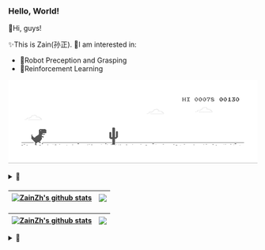 ### Hello, World!
👋Hi, guys! 

✨This is Zain(孙正).
🤔I am interested in:
- 🤖️Robot Preception and Grasping 
- 🧠Reinforcement Learning


![Dino](https://raw.githubusercontent.com/praveenscience/praveenscience/master/dino.gif)

<details>
<summary>🌱</summary>
<pre><code>

<!--START_SECTION:waka-->
**I'm an Early 🐤** 

```text
🌞 Morning       56 commits       ██░░░░░░░░░░░░░░░░░░░░░░░   09.06 % 
🌆 Daytime      340 commits       █████████████░░░░░░░░░░░░   55.02 % 
🌃 Evening      213 commits       ████████░░░░░░░░░░░░░░░░░   34.47 % 
🌙 Night          9 commits       ░░░░░░░░░░░░░░░░░░░░░░░░░   01.46 % 

```
📅 **I'm Most Productive on Thursday** 

```text
Monday         104 commits       ████░░░░░░░░░░░░░░░░░░░░░   16.83 % 
Tuesday         77 commits       ███░░░░░░░░░░░░░░░░░░░░░░   12.46 % 
Wednesday      124 commits       █████░░░░░░░░░░░░░░░░░░░░   20.06 % 
Thursday       172 commits       ███████░░░░░░░░░░░░░░░░░░   27.83 % 
Friday         103 commits       ████░░░░░░░░░░░░░░░░░░░░░   16.67 % 
Saturday        25 commits       █░░░░░░░░░░░░░░░░░░░░░░░░   04.05 % 
Sunday          13 commits       ░░░░░░░░░░░░░░░░░░░░░░░░░   02.10 % 

```


📊 **This Week I Spent My Time On** 

```text
⌚︎ Time Zone: Asia/Shanghai

💬 Programming Languages: 
Markdown                 1 hr 28 mins        ██████████████░░░░░░░░░░░   57.05 % 
Python                   47 mins             ███████░░░░░░░░░░░░░░░░░░   30.66 % 
YAML                     19 mins             ███░░░░░░░░░░░░░░░░░░░░░░   12.29 % 

🔥 Editors: 
VS Code                  1 hr 28 mins        ██████████████░░░░░░░░░░░   57.05 % 
PyCharm                  1 hr 6 mins         ██████████░░░░░░░░░░░░░░░   42.95 % 

💻 Operating System: 
Linux                    2 hrs 35 mins       █████████████████████████   100.00 % 

```

**I Mostly Code in Python** 

```text
Python                   12 repos            ███████████████░░░░░░░░░░   63.16 % 
C++                      6 repos             ████████░░░░░░░░░░░░░░░░░   31.58 % 
Jupyter Notebook         1 repo              █░░░░░░░░░░░░░░░░░░░░░░░░   05.26 % 

```



 Last Updated on 20/02/2023 01:38:33 UTC
<!--END_SECTION:waka-->
</code></pre>
</details>



#### 
| <a href="https://github.com/ZainZh/github-readme-stats"><img align="center" src="https://github-readme-stats-an0fxpx8x-zainzh.vercel.app/api/top-langs/?username=ZainZh&layout=compact&show_icons=true&include_all_commits=true&theme=buefy&hide_border=true" alt="ZainZh's github stats" /></a> | <a href="https://github.com/ZainZh/github-readme-stats"><img align="center" src="https://github-readme-stats-an0fxpx8x-zainzh.vercel.app/api/wakatime?username=ZainZh&layout=compact&theme=buefy&hide_border=true&langs_count=8" /></a> |
| ------------- | ------------- |

#### 
| <a href="https://github.com/ZainZh/github-readme-stats"><img align="center" src="https://github-readme-stats-an0fxpx8x-zainzh.vercel.app/api?username=ZainZh&show_icons=true&include_all_commits=true&theme=buefy&hide_border=true" alt="ZainZh's github stats" /></a> | <a href="https://github.com/ZainZh/github-readme-stats"><img align="center" src="https://github-readme-streak-stats.herokuapp.com/?user=ZainZh&layout=compact&theme=buefy&hide_border=true" /></a> |
| --- | --- |


<details>
<summary>💬</summary>
<pre><code>

Most Used Languages: The language that I used most in all projects.
Wakatime Stats: My working time stats in the past fourteen days.
Github stats: My growth process.
</code></pre>
</details>

<!--
**ZainZh/ZainZh** is a ✨ _special_ ✨ repository because its `README.md` (this file) appears on your GitHub profile.

Here are some ideas to get you started:

- 🔭 I’m currently working on ...
- 🌱 I’m currently learning ...
- 👯 I’m looking to collaborate on ...
- 🤔 I’m looking for help with ...
- 💬 Ask me about ...
- 📫 How to reach me: ...
- 😄 Pronouns: ...
- ⚡ Fun fact: ...
-->
